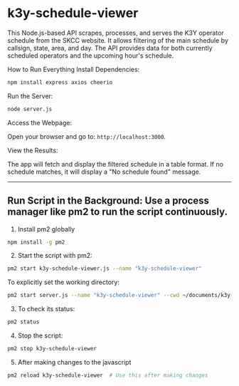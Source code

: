 # k3y-schedule-viewer
This Node.js-based API scrapes, processes, and serves the K3Y operator schedule from the SKCC website. It allows filtering of the main schedule by callsign, state, area, and day. The API provides data for both currently scheduled operators and the upcoming hour's schedule.


How to Run Everything
Install Dependencies:
```bash
npm install express axios cheerio
```
Run the Server:
```bash
node server.js
```
Access the Webpage:

Open your browser and go to: ```http://localhost:3000```.

View the Results:

The app will fetch and display the filtered schedule in a table format.
If no schedule matches, it will display a "No schedule found" message.

---

## Run Script in the Background: Use a process manager like pm2 to run the script continuously.  

1. Install pm2 globally  
```bash 
npm install -g pm2  
```

2. Start the script with pm2:  
```bash
pm2 start k3y-schedule-viewer.js --name "k3y-schedule-viewer"
```
To explicitly set the working directory:
```bash
pm2 start server.js --name "k3y-schedule-viewer" --cwd ~/documents/k3y-schedule-viewer
```

3. To check its status:  
```bash
pm2 status
```

4. Stop the script:  
```bash
pm2 stop k3y-schedule-viewer
```

5. After making changes to the javascript
```bash
pm2 reload k3y-schedule-viewer  # Use this after making changes
